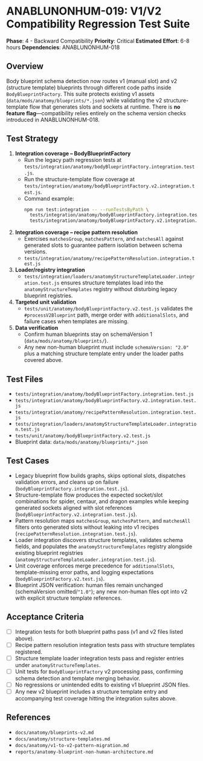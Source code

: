# ANABLUNONHUM-019: V1/V2 Compatibility Regression Test Suite

**Phase**: 4 - Backward Compatibility
**Priority**: Critical
**Estimated Effort**: 6-8 hours
**Dependencies**: ANABLUNONHUM-018

## Overview

Body blueprint schema detection now routes v1 (manual slot) and v2 (structure template)
blueprints through different code paths inside `BodyBlueprintFactory`. This suite protects
existing v1 assets (`data/mods/anatomy/blueprints/*.json`) while validating the v2
structure-template flow that generates slots and sockets at runtime. There is **no feature
flag**—compatibility relies entirely on the schema version checks introduced in
ANABLUNONHUM-018.

## Test Strategy

1. **Integration coverage – BodyBlueprintFactory**
   - Run the legacy path regression tests at
     `tests/integration/anatomy/bodyBlueprintFactory.integration.test.js`.
   - Run the structure-template flow coverage at
     `tests/integration/anatomy/bodyBlueprintFactory.v2.integration.test.js`.
   - Command example:
     ```bash
     npm run test:integration -- --runTestsByPath \
       tests/integration/anatomy/bodyBlueprintFactory.integration.test.js \
       tests/integration/anatomy/bodyBlueprintFactory.v2.integration.test.js
     ```
2. **Integration coverage – recipe pattern resolution**
   - Exercises `matchesGroup`, `matchesPattern`, and `matchesAll` against generated slots to
     guarantee pattern isolation between schema versions.
   - `tests/integration/anatomy/recipePatternResolution.integration.test.js`
3. **Loader/registry integration**
   - `tests/integration/loaders/anatomyStructureTemplateLoader.integration.test.js` ensures
     structure templates load into the `anatomyStructureTemplates` registry without
     disturbing legacy blueprint registries.
4. **Targeted unit validation**
   - `tests/unit/anatomy/bodyBlueprintFactory.v2.test.js` validates the
     `#processV2Blueprint` path, merge order with `additionalSlots`, and failure cases when
     templates are missing.
5. **Data verification**
   - Confirm human blueprints stay on schemaVersion 1 (`data/mods/anatomy/blueprints/`).
   - Any new non-human blueprint must include `schemaVersion: "2.0"` plus a matching
     structure template entry under the loader paths covered above.

## Test Files

- `tests/integration/anatomy/bodyBlueprintFactory.integration.test.js`
- `tests/integration/anatomy/bodyBlueprintFactory.v2.integration.test.js`
- `tests/integration/anatomy/recipePatternResolution.integration.test.js`
- `tests/integration/loaders/anatomyStructureTemplateLoader.integration.test.js`
- `tests/unit/anatomy/bodyBlueprintFactory.v2.test.js`
- Blueprint data: `data/mods/anatomy/blueprints/*.json`

## Test Cases

- Legacy blueprint flow builds graphs, skips optional slots, dispatches validation errors,
  and cleans up on failure (`bodyBlueprintFactory.integration.test.js`).
- Structure-template flow produces the expected socket/slot combinations for spider,
  centaur, and dragon examples while keeping generated sockets aligned with slot
  references (`bodyBlueprintFactory.v2.integration.test.js`).
- Pattern resolution maps `matchesGroup`, `matchesPattern`, and `matchesAll` filters onto
  generated slots without leaking into v1 recipes (`recipePatternResolution.integration.test.js`).
- Loader integration discovers structure templates, validates schema fields, and populates
  the `anatomyStructureTemplates` registry alongside existing blueprint registries
  (`anatomyStructureTemplateLoader.integration.test.js`).
- Unit coverage enforces merge precedence for `additionalSlots`, template-missing error
  paths, and logging expectations (`bodyBlueprintFactory.v2.test.js`).
- Blueprint JSON verification: human files remain unchanged (schemaVersion omitted/`"1.0"`);
  any new non-human files opt into v2 with explicit structure template references.

## Acceptance Criteria

- [ ] Integration tests for both blueprint paths pass (v1 and v2 files listed above).
- [ ] Recipe pattern resolution integration tests pass with structure templates registered.
- [ ] Structure template loader integration tests pass and register entries under
      `anatomyStructureTemplates`.
- [ ] Unit tests for `BodyBlueprintFactory` v2 processing pass, confirming schema detection
      and template merging behavior.
- [ ] No regressions or unintended edits to existing v1 blueprint JSON files.
- [ ] Any new v2 blueprint includes a structure template entry and accompanying test
      coverage hitting the integration suites above.

## References

- `docs/anatomy/blueprints-v2.md`
- `docs/anatomy/structure-templates.md`
- `docs/anatomy/v1-to-v2-pattern-migration.md`
- `reports/anatomy-blueprint-non-human-architecture.md`
